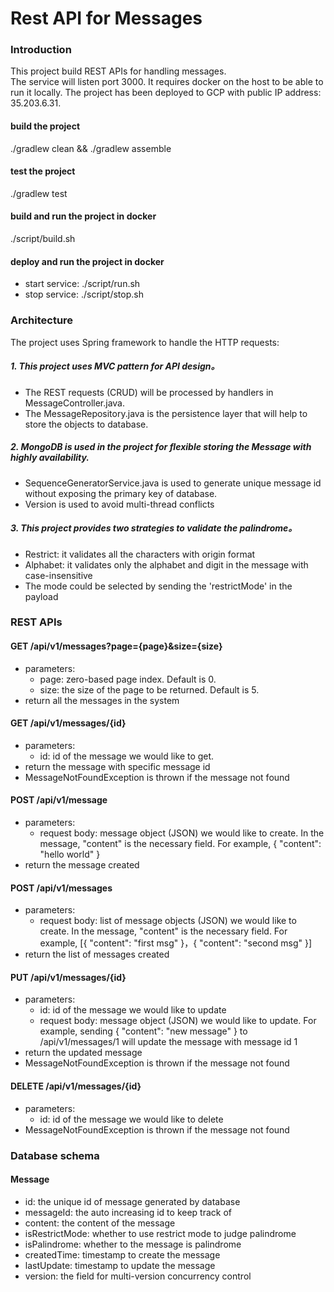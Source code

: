 # Rest API for Messages

### Introduction
This project build REST APIs for handling messages.  
The service will listen port 3000. 
It requires docker on the host to be able to run it locally.
The project has been deployed to GCP with public IP address: 35.203.6.31.
#### build the project
./gradlew clean && ./gradlew assemble 
#### test the project
./gradlew test 
#### build and run the project in docker
./script/build.sh
#### deploy and run the project in docker 
- start service: ./script/run.sh
- stop service: ./script/stop.sh

### Architecture
The project uses Spring framework to handle the HTTP requests:
##### 1. This project uses MVC pattern for API design。
- The REST requests (CRUD) will be processed by handlers in MessageController.java.
- The MessageRepository.java is the persistence layer that will help to store the objects to database. 
##### 2. MongoDB is used in the project for flexible storing the Message with highly availability.
- SequenceGeneratorService.java is used to generate unique message id without exposing the primary 
key of database.
- Version is used to avoid multi-thread conflicts
##### 3. This project provides two strategies to validate the palindrome。
- Restrict: it validates all the characters with origin format
- Alphabet: it validates only the alphabet and digit in the message with case-insensitive
- The mode could be selected by sending the 'restrictMode' in the payload

### REST APIs
#### GET /api/v1/messages?page={page}&size={size}
- parameters: 
  - page: zero-based page index. Default is 0.
  - size: the size of the page to be returned. Default is 5.
- return all the messages in the system
#### GET /api/v1/messages/{id}
- parameters: 
  - id: id of the message we would like to get.
- return the message with specific message id
- MessageNotFoundException is thrown if the message not found
#### POST /api/v1/message
- parameters: 
  - request body: message object (JSON) we would like to create. 
  In the message, "content" is the necessary field. For example, 
  { "content": "hello world" } 
- return the message created
#### POST /api/v1/messages
- parameters: 
  - request body: list of message objects (JSON) we would like to create. 
  In the message, "content" is the necessary field. For example, 
  [{ "content": "first msg" }，{ "content": "second msg" }] 
- return the list of messages created
#### PUT /api/v1/messages/{id}
- parameters: 
  - id: id of the message we would like to update
  - request body: message object (JSON) we would like to update.
   For example, sending { "content": "new message" } to 
   /api/v1/messages/1 will update the message with message id 1
- return the updated message
- MessageNotFoundException is thrown if the message not found
#### DELETE /api/v1/messages/{id}
- parameters: 
  - id: id of the message we would like to delete
- MessageNotFoundException is thrown if the message not found

### Database schema
#### Message
-   id: the unique id of message generated by database
-   messageId: the auto increasing id to keep track of
-   content: the content of the message
-   isRestrictMode: whether to use restrict mode to judge palindrome
-   isPalindrome: whether to the message is palindrome
-   createdTime: timestamp to create the message
-   lastUpdate: timestamp to update the message
-   version: the field for multi-version concurrency control
